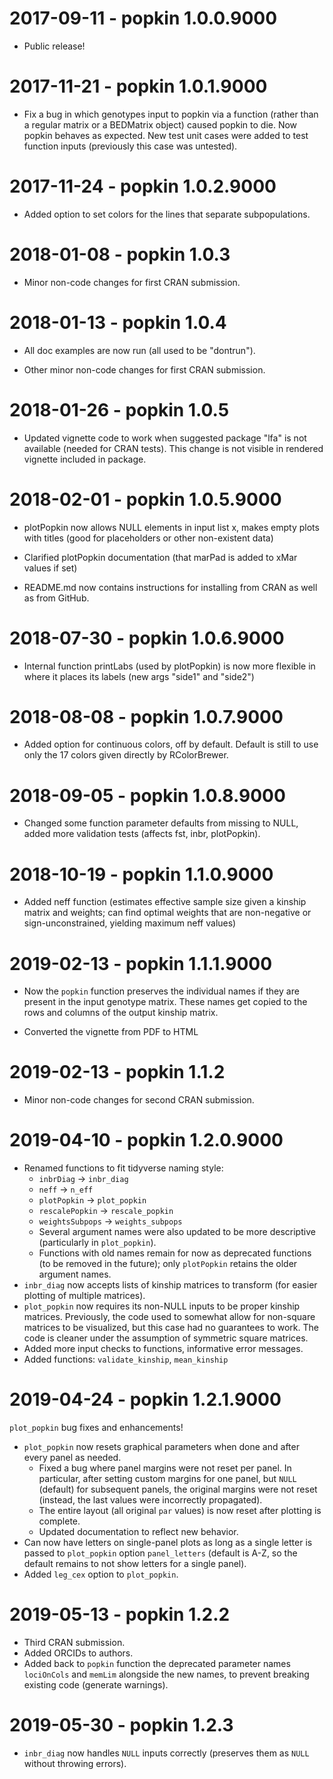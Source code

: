 # 2017-09-11 - popkin 1.0.0.9000

* Public release!

# 2017-11-21 - popkin 1.0.1.9000

* Fix a bug in which genotypes input to popkin via a function (rather than a regular matrix or a BEDMatrix object) caused popkin to die.  Now popkin behaves as expected.  New test unit cases were added to test function inputs (previously this case was untested).

# 2017-11-24 - popkin 1.0.2.9000

* Added option to set colors for the lines that separate subpopulations.

# 2018-01-08 - popkin 1.0.3

* Minor non-code changes for first CRAN submission.

# 2018-01-13 - popkin 1.0.4

* All doc examples are now run (all used to be "dontrun").

* Other minor non-code changes for first CRAN submission.

# 2018-01-26 - popkin 1.0.5

* Updated vignette code to work when suggested package "lfa" is not available (needed for CRAN tests).  This change is not visible in rendered vignette included in package.

# 2018-02-01 - popkin 1.0.5.9000

* plotPopkin now allows NULL elements in input list x, makes empty plots with titles (good for placeholders or other non-existent data)

* Clarified plotPopkin documentation (that marPad is added to xMar values if set)

* README.md now contains instructions for installing from CRAN as well as from GitHub.

# 2018-07-30 - popkin 1.0.6.9000

* Internal function printLabs (used by plotPopkin) is now more flexible in where it places its labels (new args "side1" and "side2")

# 2018-08-08 - popkin 1.0.7.9000

* Added option for continuous colors, off by default.  Default is still to use only the 17 colors given directly by RColorBrewer.

# 2018-09-05 - popkin 1.0.8.9000

* Changed some function parameter defaults from missing to NULL, added more validation tests (affects fst, inbr, plotPopkin).

# 2018-10-19 - popkin 1.1.0.9000

* Added neff function (estimates effective sample size given a kinship matrix and weights; can find optimal weights that are non-negative or sign-unconstrained, yielding maximum neff values)

# 2019-02-13 - popkin 1.1.1.9000

* Now the `popkin` function preserves the individual names if they are present in the input genotype matrix.
These names get copied to the rows and columns of the output kinship matrix.

* Converted the vignette from PDF to HTML

# 2019-02-13 - popkin 1.1.2

* Minor non-code changes for second CRAN submission.

# 2019-04-10 - popkin 1.2.0.9000

* Renamed functions to fit tidyverse naming style:
  * `inbrDiag` -> `inbr_diag`
  * `neff` -> `n_eff`
  * `plotPopkin` -> `plot_popkin`
  * `rescalePopkin` -> `rescale_popkin`
  * `weightsSubpops` -> `weights_subpops`
  * Several argument names were also updated to be more descriptive (particularly in `plot_popkin`).
  * Functions with old names remain for now as deprecated functions (to be removed in the future); only `plotPopkin` retains the older argument names.
* `inbr_diag` now accepts lists of kinship matrices to transform (for easier plotting of multiple matrices).
* `plot_popkin` now requires its non-NULL inputs to be proper kinship matrices.
  Previously, the code used to somewhat allow for non-square matrices to be visualized, but this case had no guarantees to work.
  The code is cleaner under the assumption of symmetric square matrices.
* Added more input checks to functions, informative error messages.
* Added functions: `validate_kinship`, `mean_kinship`

# 2019-04-24 - popkin 1.2.1.9000

`plot_popkin` bug fixes and enhancements!

* `plot_popkin` now resets graphical parameters when done and after every panel as needed.
  * Fixed a bug where panel margins were not reset per panel.
    In particular, after setting custom margins for one panel, but `NULL` (default) for subsequent panels, the original margins were not reset (instead, the last values were incorrectly propagated).
  * The entire layout (all original `par` values) is now reset after plotting is complete.
  * Updated documentation to reflect new behavior.
* Can now have letters on single-panel plots as long as a single letter is passed to `plot_popkin` option `panel_letters` (default is A-Z, so the default remains to not show letters for a single panel).
* Added `leg_cex` option to `plot_popkin`.

# 2019-05-13 - popkin 1.2.2

* Third CRAN submission.
* Added ORCIDs to authors.
* Added back to `popkin` function the deprecated parameter names `lociOnCols` and `memLim` alongside the new names, to prevent breaking existing code (generate warnings).

# 2019-05-30 - popkin 1.2.3

* `inbr_diag` now handles `NULL` inputs correctly (preserves them as `NULL` without throwing errors).
